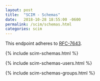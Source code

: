 ```yaml
---
layout: post
title:  "SCIM - Schemas"
date:   2018-10-28 18:55:00 -0600
permalink: /scim/schemas.html
categories: scim
---
```


This endpoint adheres to [RFC-7643](https://tools.ietf.org/html/rfc7643#section-7).

{% include scim-schemas.html %}

{% include scim-schemas-users.html %}

{% include scim-schemas-groups.html %}

